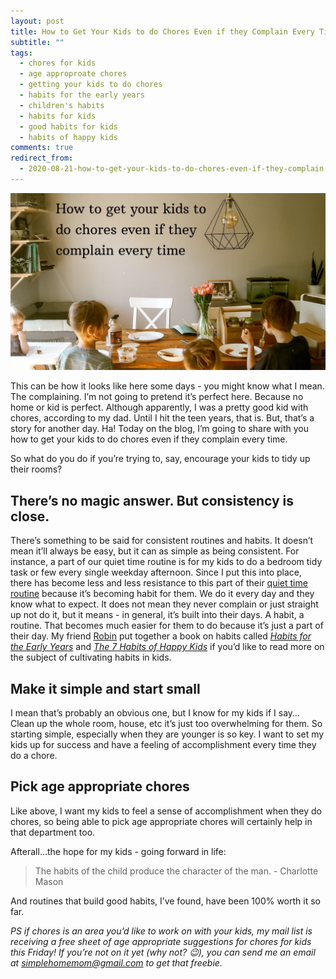 ```yaml
---
layout: post
title: How to Get Your Kids to do Chores Even if they Complain Every Time
subtitle: ""
tags:
  - chores for kids
  - age approproate chores
  - getting your kids to do chores
  - habits for the early years
  - children's habits
  - habits for kids
  - good habits for kids
  - habits of happy kids
comments: true
redirect_from:
  - 2020-08-21-how-to-get-your-kids-to-do-chores-even-if-they-complain-every-time
---
```


![My kids eating breakfast at the table.](/uploads/20200623_212612_0000-1.jpg "kidsattable")

This can be how it looks like here some days - you might know what I mean. The complaining. I’m not going to pretend it’s perfect here. Because no home or kid is perfect. Although apparently, I was a pretty good kid with chores, according to my dad. Until I hit the teen years, that is. But, that’s a story for another day. Ha! Today on the blog, I’m going to share with you how to get your kids to do chores even if they complain every time.

So what do you do if you’re trying to, say, encourage your kids to tidy up their rooms?

## There’s no magic answer. But consistency is close.

There’s something to be said for consistent routines and habits. It doesn’t mean it’ll always be easy, but it can as simple as being consistent. For instance, a part of our quiet time routine is for my kids to do a bedroom tidy task or few every single weekday afternoon. Since I put this into place, there has become less and less resistance to this part of their [quiet time routine](https://www.eastcoastkelly.com/routines/2020/05/27/how-to-have-quiet-time-with-kids.html) because it’s becoming habit for them. We do it every day and they know what to expect. It does not mean they never complain or just straight up not do it, but it means - in general, it’s built into their days. A habit, a routine. That becomes much easier for them to do because it’s just a part of their day. My friend [Robin](https://www.instagram.com/mylittlerobins/) put together a book on habits called [_Habits for the Early Years_](https://mylittlerobins.com/habits-early-years-journal/) and [_The 7 Habits of Happy Kids_](https://www.eastcoastkelly.com/routines/cleaning%20&%20tidying/2020/06/24/how-to-get-your-kids-to-do-chores-even-if-they-complain-every-time.html) if you’d like to read more on the subject of cultivating habits in kids.

## Make it simple and start small

I mean that’s probably an obvious one, but I know for my kids if I say… Clean up the whole room, house, etc it’s just too overwhelming for them. So starting simple, especially when they are younger is so key. I want to set my kids up for success and have a feeling of accomplishment every time they do a chore.

## Pick age appropriate chores

Like above, I want my kids to feel a sense of accomplishment when they do chores, so being able to pick age appropriate chores will certainly help in that department too.

Afterall…the hope for my kids - going forward in life:

> The habits of the child produce the character of the man. - Charlotte Mason

And routines that build good habits, I’ve found, have been 100% worth it so far.

_PS if chores is an area you’d like to work on with your kids, my mail list is receiving a free sheet of age appropriate suggestions for chores for kids this Friday! If you’re not on it yet (why not? 😉), you can send me an email at_ [_simplehomemom@gmail.com_](mailto:eastcoastkellyb@gmail.com) _to get that freebie._
